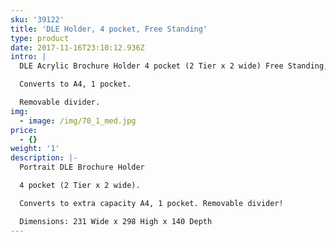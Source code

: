 ```yaml
---
sku: '39122'
title: 'DLE Holder, 4 pocket, Free Standing'
type: product
date: 2017-11-16T23:10:12.936Z
intro: |
  DLE Acrylic Brochure Holder 4 pocket (2 Tier x 2 wide) Free Standing, 

  Converts to A4, 1 pocket.

  Removable divider.
img:
  - image: /img/70_1_med.jpg
price:
  - {}
weight: '1'
description: |-
  Portrait DLE Brochure Holder

  4 pocket (2 Tier x 2 wide).

  Converts to extra capacity A4, 1 pocket. Removable divider!

  Dimensions: 231 Wide x 298 High x 140 Depth
---
```


